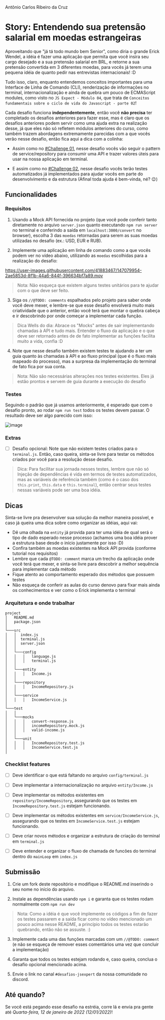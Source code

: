 Antônio Carlos Ribeiro da Cruz

# Story: Entendendo sua pretensão salarial em moedas estrangeiras 

Aproveitando que "já tá todo mundo bem Senior", como diria o grande Erick Wendel, a idéia é fazer
uma aplicação que permita que você insira seu cargo desejado e a sua pretensão salarial em BRL, e retorne a sua pretensão convertida em 3 diferentes moedas, para vocês já terem uma pequena idéia de 
quanto pedir nas entrevistas internacionais! :D 

Tudo isso, claro, enquanto entendemos conceitos importantes para uma Interface de Linha de Comando (CLI), renderização de informações no terminal, internacionalização e ainda de quebra um pouco de ECMAScript modules, como visto no `JS Expect - Módulo 04`, que trata de `Conceitos fundamentais sobre o ciclo de vida do Javascript - parte 02`!

Cada desafio funciona **independentemente**, então você **não precisa** ter completado os desafios anteriores para fazer esse, mas é claro que os desafios anteriores podem servir como uma ajuda extra na realização desse, já que eles não só refletem módulos anteriores do curso, como também trazem abordagens extremamente parecidas com a que vocês verão nesse desafio, então fica aqui a dica com a colinha:

* Assim como no [#Challenge 01](https://github.com/training-erickwendel/jsexpert-exercicio01-pokeapi), nesse desafio vocês vão seguir o pattern de service/repository para consumir uma API e trazer valores úteis para usar na nossa aplicação em terminal.

* E assim como no [#Challenge 02](https://github.com/training-erickwendel/jsexpert-challenge02-lifecycle), nesse desafio vocês terão testes automatizados já implementados para ajudar vocês em parte do desenvolvimento e da estrutura (Afinal toda ajuda é bem-vinda, né? 😉)


## Funcionalidades

### Requisitos
1. Usando a Mock API fornecida no projeto (que você pode conferir tanto diretamente no arquivo `server.json` quanto executando `npm run server` no terminal e conferindo a saída em `localhost:3000/convert` no browser), escolha 3 das `moedas` retornadas para serem as suas moedas utilizadas no desafio (ex.: USD, EUR e RUB).

2. Implemente uma aplicação em linha de comando como a que vocês podem ver no vídeo abaixo, utilizando as `moedas` escolhidas para a realização do desafio:

https://user-images.githubusercontent.com/41883467/147079954-2ae5853d-8f1b-44a6-844f-396634bf7a89.mov

> Nota: Não esqueça que existem alguns testes unitários para te ajudar com o que deve ser feito.

3. Siga os `//@TODO: comments` espalhados pelo projeto para saber onde você deve mexer, e lembre-se que esse desafio envolverá muito mais criatividade que o anterior, então você terá que montar o quebra cabeça e ir descobrindo por onde começar a implementar cada função.

> Dica Wells do dia: Abrace os "Mocks" antes de sair implementando chamadas à API e tudo mais. Entender o fluxo da aplicação e o que deve ser retornado antes de de fato implementar as funções facilita muito a vida, confia :D

4. Note que nesse desafio também existem testes te ajudando a ter um guia quanto às chamadas à API e ao fluxo principal (que é o fluxo mais mapeado do processo), mas a surpresa da implementação do terminal de fato fica por sua conta.

> Nota: Não são necessárias alterações nos testes existentes. Eles já estão prontos e servem de guia durante a execução do desafio

### Testes

Seguindo o padrão que já usamos anteriormente, é esperado que com o desafio pronto, ao rodar `npm run test` todos os testes devem passar. O resultado deve ser algo parecido com isso:

![image](https://user-images.githubusercontent.com/41883467/147080202-a47b8873-6e00-4d4e-b94b-a5e95933c50b.png)

### Extras

* [ ] Desafio opcional: Note que não existem testes criados para o `terminal.js`. Então, caso queira, sinta-se livre para testar os métodos criados por você para a resolução desse desafio. 

> Dica: Para facilitar sua jornada nesses testes, lembre que não só Injeção de dependências é vida em termos de testes automatizados, mas as variáveis de referência também (como é o caso dos `this.print`, `this.data` e `this.terminal`), então centrar seus testes nessas variáveis pode ser uma boa idéia.

## Dicas

Sinta-se livre pra desenvolver sua solução da melhor maneira possível, e caso já queira uma dica sobre como organizar as idéias, aqui vai:

- Dê uma olhada na `entity` já provida para ter uma idéia de qual será o tipo de dado esperado nesse processo (achamos uma boa idéia prover a estrutura base desde o início justamente por isso :D)
- Confira também as moedas existentes na Mock API provida (conforme tutorial nos requisitos)
- Lembre que cada `@TODO: comment` marca um trecho da aplicação onde você terá que mexer, e sinta-se livre para descobrir a melhor sequência para implementar cada método
- Fique atento ao comportamento esperado dos métodos que possuem testes
- Não esqueça de conferir as aulas do curso denovo para fixar mais ainda os conhecimentos e ver como o Erick implementa o terminal

### Arquitetura e onde trabalhar

```
project
│   README.md
│   package.json
│
└───src
│   │  index.js
│   │  terminal.js
│   │  server.json
│   │  
│   └───config
│   │   │   language.js    
│   │   │   terminal.js    
│   │  
│   └───entity
│   │   │   Income.js    
│   │
│   └───repository
│   │   │   IncomeRepository.js    
│   │  
│   └───service
│   │   │   IncomeService.js    
│   
└───test
│   │  
│   └───mocks
│   │   │   convert-response.js 
│   │   │   incomeRepository.mock.js 
│   │   │   valid-income.js 
│   │  
│   └───unit
│   │   │   IncomeRepository.test.js 
│   │   │   IncomeService.test.js     
│         
```

### Checklist features

* [ ] Deve identificar o que está faltando no arquivo `config/terminal.js`

* [ ] Deve implementar a internacionalização no arquivo `entity/Income.js`

* [ ] Deve implementar os métodos existentes em `repository/IncomeRepository`, assegurando que os testes em `IncomeRepository.test.js` estejam funcionando.

* [ ] Deve implementar os métodos existentes em `service/IncomeService.js`, assegurando que os testes em `IncomeService.test.js` estejam funcionando.

* [ ] Deve criar novos métodos e organizar a estrutura de criação do terminal em `terminal.js`

* [ ] Deve entender e organizar o fluxo de chamada de funcões do terminal dentro do `mainLoop` em `index.js`

## Submissão

1. Crie um fork deste repositório e modifique o README.md inserindo o seu nome no início do arquivo.

2. Instale as dependências usando `npm i` e garanta que os testes rodam normalmente com `npm run dev`

> Nota: Como a idéia é que você implemente os códigos a fim de fazer os testes passarem e a saída ficar como no vídeo mencionado um pouco acima nesse README, a princípio todos os testes estarão quebrando, então não se assuste. :) 

3. Implemente cada uma das funções marcadas com um `//@TODO: comment` (e não se esqueça de remover esses comentários uma vez que concluir a implementação)

4. Garanta que todos os testes estejam rodando e, caso queira, conclua o desafio opcional mencionado acima. 

5. Envie o link no canal `#desafios-jsexpert` da nossa comunidade no discord.

## Até quando?

Se você está pegando esse desafio na estréia, corre lá e envia pra gente até *Quarta-feira, 12 de janeiro de 2022 (12/01/2022)*!
